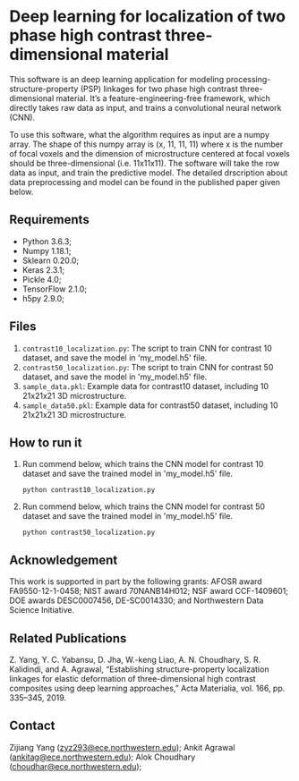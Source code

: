 # Deep learning for localization of two phase high contrast three-dimensional material 
This software is an deep learning application for modeling processing-structure-property (PSP) linkages for two phase high contrast three-dimensional material. It’s a feature-engineering-free framework, which directly takes raw data as input, and trains a convolutional neural network (CNN). 

To use this software, what the algorithm requires as input are a numpy array. The shape of this numpy array is (x, 11, 11, 11) where x is the number of focal voxels and the dimension of microstructure centered at focal voxels should be three-dimensional (i.e. 11x11x11). The software will take the row data as input, and train the predictive model. The detailed drscription about data preprocessing and model can be found in the published paper given below.

## Requirements ##
* Python 3.6.3;
* Numpy 1.18.1;
* Sklearn 0.20.0;
* Keras 2.3.1;
* Pickle 4.0;
* TensorFlow 2.1.0;
* h5py 2.9.0;

## Files ##
1. `contrast10_localization.py`: The script to train CNN for contrast 10 dataset, and save the model in 'my_model.h5' file.
2. `contrast50_localization.py`: The script to train CNN for contrast 50 dataset, and save the model in 'my_model.h5' file.
3. `sample_data.pkl`: Example data for contrast10 dataset, including 10 21x21x21 3D microstructure.
4. `sample_data50.pkl`: Example data for contrast50 dataset, including 10 21x21x21 3D microstructure.

## How to run it
1. Run commend below, which trains the CNN model for contrast 10 dataset and save the trained model in 'my_model.h5' file.
 	```
	python contrast10_localization.py
	```
2. Run commend below, which trains the CNN model for contrast 50 dataset and save the trained model in 'my_model.h5' file.
 	```
	python contrast50_localization.py
	```

## Acknowledgement
This work is supported in part by the following grants: AFOSR award FA9550-12-1-0458; NIST award 70NANB14H012; NSF award CCF-1409601; DOE awards DESC0007456, DE-SC0014330; and Northwestern Data Science Initiative.

## Related Publications ##
Z. Yang, Y. C. Yabansu, D. Jha, W.-keng Liao, A. N. Choudhary, S. R. Kalidindi, and A. Agrawal, “Establishing structure-property localization linkages for elastic deformation of three-dimensional high contrast composites using deep learning approaches,” Acta Materialia, vol. 166, pp. 335–345, 2019.

## Contact
Zijiang Yang (zyz293@ece.northwestern.edu);
Ankit Agrawal (ankitag@ece.northwestern.edu);
Alok Choudhary (choudhar@ece.northwestern.edu);
